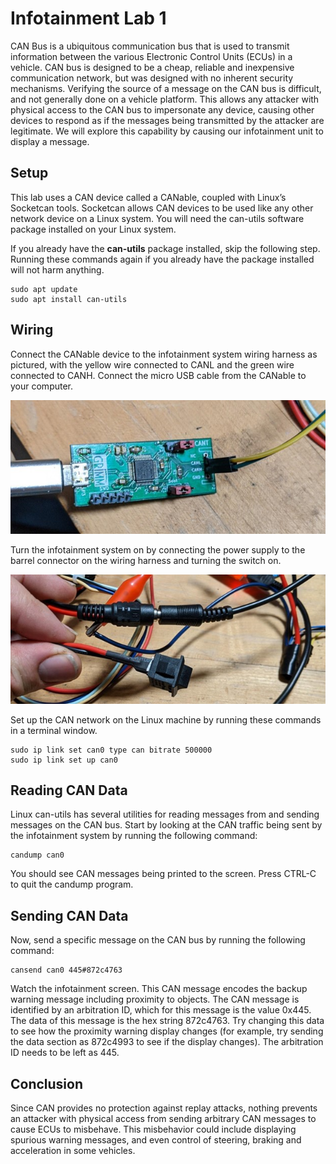 # Infotainment Lab 1

CAN Bus is a ubiquitous communication bus that is used to transmit information between the various Electronic Control Units (ECUs) in a vehicle. CAN bus is designed to be a cheap, reliable and inexpensive communication network, but was designed with no inherent security mechanisms. Verifying the source of a message on the CAN bus is difficult, and not generally done on a vehicle platform. This allows any attacker with physical access to the CAN bus to impersonate any device, causing other devices to respond as if the messages being transmitted by the attacker are legitimate. We will explore this capability by causing our infotainment unit to display a message.

## Setup

This lab uses a CAN device called a CANable, coupled with Linux’s Socketcan tools. Socketcan allows CAN devices to be used like any other network device on a Linux system. You will need the can-utils software package installed on your Linux system.

If you already have the **can-utils** package installed, skip the following step. Running these commands again if you already have the package installed will not harm anything.

```shell
sudo apt update
sudo apt install can-utils
```

## Wiring

Connect the CANable device to the infotainment system wiring harness as pictured, with the yellow wire connected to CANL and the green wire connected to CANH. Connect the micro USB cable from the CANable to your computer.

![USB Wiring](usb_wiring.jpg)

Turn the infotainment system on by connecting the power supply to the barrel connector on the wiring harness and turning the switch on.

![Power Connector](power_connector.jpg)

Set up the CAN network on the Linux machine by running these commands in a terminal window.

```shell
sudo ip link set can0 type can bitrate 500000
sudo ip link set up can0
```

## Reading CAN Data

Linux can-utils has several utilities for reading messages from and sending messages on the CAN bus. Start by looking at the CAN traffic being sent by the infotainment system by running the following command:

```shell
candump can0
```

You should see CAN messages being printed to the screen. Press CTRL-C to quit the candump program.

## Sending CAN Data

Now, send a specific message on the CAN bus by running the following command:

```shell
cansend can0 445#872c4763
```

Watch the infotainment screen. This CAN message encodes the backup warning message including proximity to objects. The CAN message is identified by an arbitration ID, which for this message is the value 0x445. The data of this message is the hex string 872c4763. Try changing this data to see how the proximity warning display changes (for example, try sending the data section as 872c4993 to see if the display changes). The arbitration ID needs to be left as 445.

## Conclusion

Since CAN provides no protection against replay attacks, nothing prevents an attacker with physical access from sending arbitrary CAN messages to cause ECUs to misbehave. This misbehavior could include displaying spurious warning messages, and even control of steering, braking and acceleration in some vehicles.
